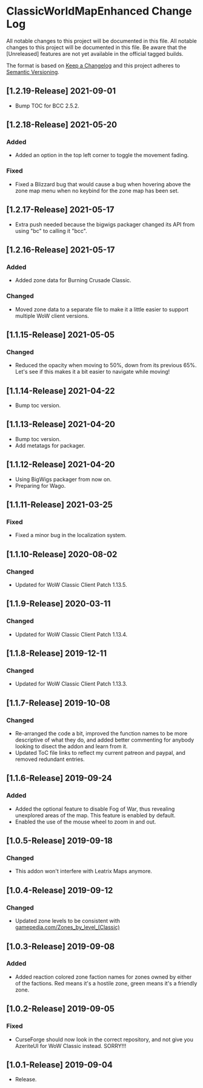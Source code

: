 # ClassicWorldMapEnhanced Change Log
All notable changes to this project will be documented in this file. All notable changes to this project will be documented in this file. Be aware that the [Unreleased] features are not yet available in the official tagged builds.

The format is based on [Keep a Changelog](http://keepachangelog.com/) 
and this project adheres to [Semantic Versioning](http://semver.org/).

## [1.2.19-Release] 2021-09-01
- Bump TOC for BCC 2.5.2.

## [1.2.18-Release] 2021-05-20
### Added
- Added an option in the top left corner to toggle the movement fading.

### Fixed
- Fixed a Blizzard bug that would cause a bug when hovering above the zone map menu when no keybind for the zone map has been set.

## [1.2.17-Release] 2021-05-17
- Extra push needed because the bigwigs packager changed its API from using "bc" to calling it "bcc". 

## [1.2.16-Release] 2021-05-17
### Added
- Added zone data for Burning Crusade Classic.

### Changed
- Moved zone data to a separate file to make it a little easier to support multiple WoW client versions.

## [1.1.15-Release] 2021-05-05
### Changed
- Reduced the opacity when moving to 50%, down from its previous 65%. Let's see if this makes it a bit easier to navigate while moving!

## [1.1.14-Release] 2021-04-22
- Bump toc version.

## [1.1.13-Release] 2021-04-20
- Bump toc version.
- Add metatags for packager.

## [1.1.12-Release] 2021-04-20
- Using BigWigs packager from now on.
- Preparing for Wago.

## [1.1.11-Release] 2021-03-25
### Fixed
- Fixed a minor bug in the localization system. 

## [1.1.10-Release] 2020-08-02
### Changed
- Updated for WoW Classic Client Patch 1.13.5.

## [1.1.9-Release] 2020-03-11
### Changed
- Updated for WoW Classic Client Patch 1.13.4.

## [1.1.8-Release] 2019-12-11
### Changed
- Updated for WoW Classic Client Patch 1.13.3.

## [1.1.7-Release] 2019-10-08
### Changed
- Re-arranged the code a bit, improved the function names to be more descriptive of what they do, and added better commenting for anybody looking to disect the addon and learn from it. 
- Updated ToC file links to reflect my current patreon and paypal, and removed redundant entries.

## [1.1.6-Release] 2019-09-24
### Added
- Added the optional feature to disable Fog of War, thus revealing unexplored areas of the map. This feature is enabled by default. 
- Enabled the use of the mouse wheel to zoom in and out. 

## [1.0.5-Release] 2019-09-18
### Changed
- This addon won't interfere with Leatrix Maps anymore.  

## [1.0.4-Release] 2019-09-12
### Changed
- Updated zone levels to be consistent with [gamepedia.com/Zones_by_level_(Classic)](https://wow.gamepedia.com/Zones_by_level_(Classic))

## [1.0.3-Release] 2019-09-08
### Added
- Added reaction colored zone faction names for zones owned by either of the factions. Red means it's a hostile zone, green means it's a friendly zone.

## [1.0.2-Release] 2019-09-05
### Fixed
- CurseForge should now look in the correct repository, and not give you AzeriteUI for WoW Classic instead. SORRY!!!

## [1.0.1-Release] 2019-09-04
- Release.
